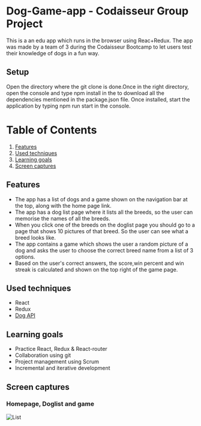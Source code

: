 # Dog-Game-app - Codaisseur Group Project
This is a an edu app which runs in the browser using Reac+Redux. The app was made by a team of 3 during the Codaisseur Bootcamp to let users test their knowledge of dogs in a fun way.

## Setup
Open the directory where the git clone is done.Once in the right directory, open the console and type npm install in the to download all the dependencies mentioned in the package.json file. Once installed, start the application by typing npm run start in the console.

# Table of Contents
1. [Features](#features)
2. [Used techniques](#used-techniques)
3. [Learning goals](#learning-goals)
4. [Screen captures](#screen-captures)

<a name="features"></a>
## Features
- The app has a list of dogs and a game shown on the navigation bar at the top, along with the home page link.
- The app has a dog list page where it lists all the breeds, so the user can memorise the names of all the breeds.
- When you click one of the breeds on the doglist page you should go to a page that shows 10 pictures of that breed. So the user can see what a breed looks like.
- The app contains a game which shows the user a random picture of a dog and asks the user to choose the correct breed name from a list of 3 options.
- Based on the user's correct answers, the score,win percent and win streak is calculated and shown on the top right of the game page.

<a name="used-techniques"></a>
## Used techniques
- React
- Redux
- [Dog API](https://dog.ceo/dog-api/documentation/)

<a name="learning-goals"></a>
## Learning goals
- Practice React, Redux & React-router
- Collaboration using git
- Project management using Scrum
- Incremental and iterative development

<a name="screen-captures"></a>
## Screen captures
### Homepage, Doglist and game
![List](docs/images/dogApp.gif)
